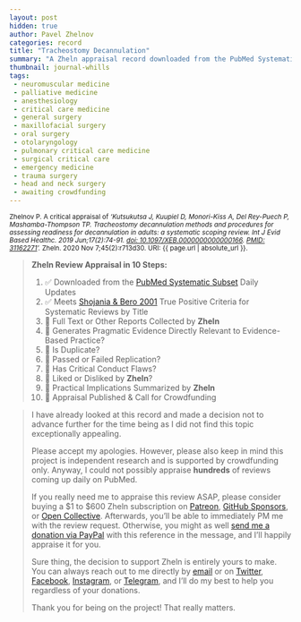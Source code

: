 ```yaml
---
layout: post
hidden: true
author: Pavel Zhelnov
categories: record
title: "Tracheostomy Decannulation"
summary: "A Zheln appraisal record downloaded from the PubMed Systematic Subset daily updates."
thumbnail: journal-whills
tags:
 - neuromuscular medicine
 - palliative medicine
 - anesthesiology
 - critical care medicine
 - general surgery
 - maxillofacial surgery
 - oral surgery
 - otolaryngology
 - pulmonary critical care medicine
 - surgical critical care
 - emergency medicine
 - trauma surgery
 - head and neck surgery
 - awaiting crowdfunding
---
```


<small id="citation">Zhelnov P. A critical appraisal of _‘Kutsukutsa J, Kuupiel D, Monori-Kiss A, Del Rey-Puech P, Mashamba-Thompson TP. Tracheostomy decannulation methods and procedures for assessing readiness for decannulation in adults: a systematic scoping review. Int J Evid Based Healthc. 2019 Jun;17(2):74-91. [doi: 10.1097/XEB.0000000000000166](https://doi.org/10.1097/XEB.0000000000000166). [PMID: 31162271](https://pubmed.gov/31162271)’._ Zheln. 2020 Nov 7;45(2):r713d30. URI: {{ page.url | absolute_url }}.</small>

> **Zheln Review Appraisal in 10 Steps:**
>
> 1. ✅ Downloaded from the [PubMed Systematic Subset](https://github.com/p1m-ortho/qs-global-ortho-search-queries/blob/global-sr-query/README.md) Daily Updates
> 2. ✅ Meets [Shojania & Bero 2001](https://www.researchgate.net/publication/11820967_Taking_Advantage_of_the_Explosion_of_Systematic_Reviews_An_Efficient_MEDLINE_Search_Strategy) True Positive Criteria for Systematic Reviews by Title
> 3. 🔄 Full Text or Other Reports Collected by **Zheln**
> 4. 🔄 Generates Pragmatic Evidence Directly Relevant to Evidence-Based Practice?
> 5. 🔄 Is Duplicate?
> 6. 🔄 Passed or Failed Replication?
> 7. 🔄 Has Critical Conduct Flaws?
> 8. 🔄 Liked or Disliked by **Zheln**?
> 9. 🔄 Practical Implications Summarized by **Zheln**
> 10. 🔄 Appraisal Published & Call for Crowdfunding

> I have already looked at this record and made a decision not to advance further for the time being as I did not find this topic exceptionally appealing.
>
> Please accept my apologies. However, please also keep in mind this project is independent research and is supported by crowdfunding only. Anyway, I could not possibly appraise **hundreds** of reviews coming up daily on PubMed.
> 
> If you really need me to appraise this review ASAP, please consider buying a $1 to $600 Zheln subscription on [Patreon](https://patreon.com/zheln), [GitHub Sponsors](https://github.com/sponsors/drzhelnov), or [Open Collective](https://opencollective.com/zheln). Afterwards, you’ll be able to immediately PM me with the review request. Otherwise, you might as well [send me a donation via PayPal](https://paypal.me/pjelnov) with this reference in the message, and I’ll happily appraise it for you.
> 
> Sure thing, the decision to support Zheln is entirely yours to make. You can always reach out to me directly by [email](mailto:pavel@zheln.com) or on [Twitter](https://twitter.com/drzhelnov), [Facebook](https://facebook.com/drzhelnov), [Instagram](https://instagram.com/igzheln), or [Telegram](https://t.me/drzhelnov), and I’ll do my best to help you regardless of your donations.
> 
> Thank you for being on the project! That really matters.
